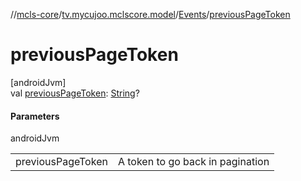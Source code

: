 //[mcls-core](../../../index.md)/[tv.mycujoo.mclscore.model](../index.md)/[Events](index.md)/[previousPageToken](previous-page-token.md)

# previousPageToken

[androidJvm]\
val [previousPageToken](previous-page-token.md): [String](https://kotlinlang.org/api/latest/jvm/stdlib/kotlin/-string/index.html)?

#### Parameters

androidJvm

| | |
|---|---|
| previousPageToken | A token to go back in pagination |
